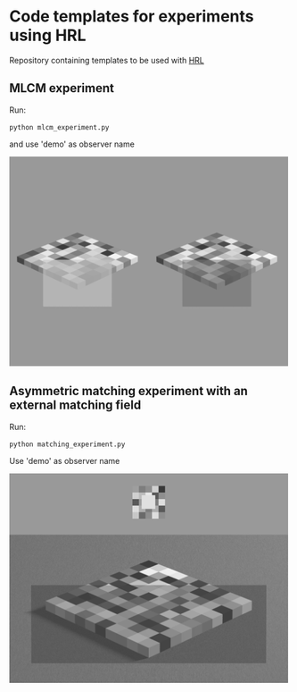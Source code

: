 # Code templates for experiments using HRL

Repository containing templates to be used with [HRL](https://github.com/computational-psychology/hrl)


## MLCM experiment

Run:

```
python mlcm_experiment.py
```

and use 'demo' as observer name

<img src="screenshots/screenshot_mlcm.png" width="500"/>


## Asymmetric matching experiment with an external matching field

Run:
```
python matching_experiment.py
```
Use 'demo' as observer name

<img src="screenshots/screenshot_matching.png" width="500"/>

